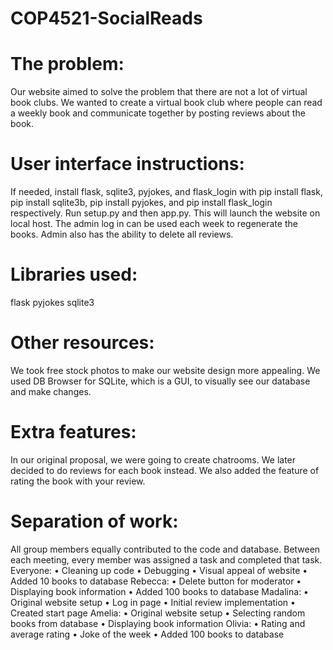 # COP4521-SocialReads
# The problem: 
Our website aimed to solve the problem that there are not a lot of virtual book clubs. We wanted to create a virtual book club where people can read a weekly book and communicate together by posting reviews about the book. 

# User interface instructions: 
If needed, install flask,  sqlite3, pyjokes, and flask_login with pip install flask, pip install sqlite3b, pip install pyjokes, and pip install flask_login respectively. 
Run setup.py and then app.py. This will launch the website on local host. 
The admin log in can be used each week to regenerate the books. Admin also has the ability to delete all reviews. 

# Libraries used: 
flask 
pyjokes 
sqlite3

# Other resources:  
We took free stock photos to make our website design more appealing. 
We used DB Browser for SQLite, which is a GUI, to visually see our database and make changes. 

# Extra features: 
In our original proposal, we were going to create chatrooms. We later decided to do reviews for each book instead. We also added the feature of rating the book with your review. 

# Separation of work: 
All group members equally contributed to the code and database. Between each meeting, every member was assigned a task and completed that task. 
Everyone:
•	Cleaning up code 
•	Debugging 
•	Visual appeal of website 
•	Added 10 books to database 
Rebecca:
•	Delete button for moderator 
•	Displaying book information 
•	Added 100 books to database
Madalina:
•	Original website setup 
•	Log in page 
•	Initial review implementation 
•	Created start page 
Amelia: 
•	Original website setup
•	Selecting random books from database 
•	Displaying book information 
Olivia: 
•	Rating and average rating 
•	Joke of the week 
•	Added 100 books to database
